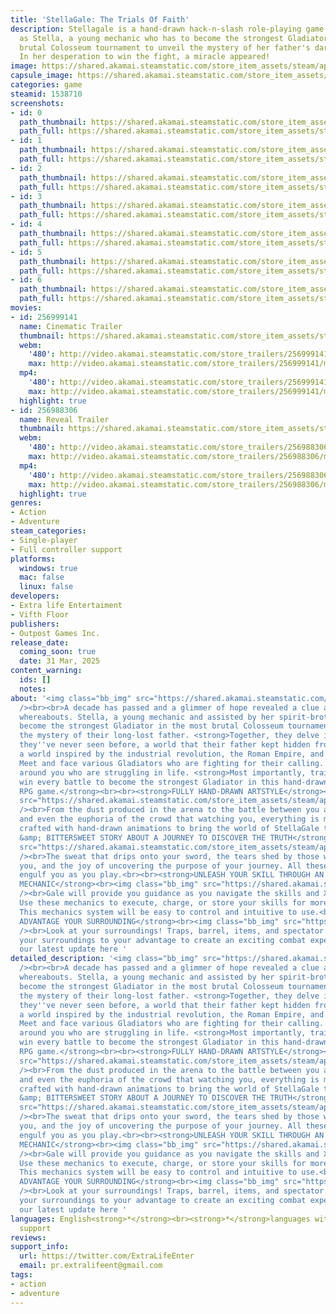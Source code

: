 ```yaml
---
title: 'StellaGale: The Trials Of Faith'
description: Stellagale is a hand-drawn hack-n-slash role-playing game where you play
  as Stella, a young mechanic who has to become the strongest Gladiator in the most
  brutal Colosseum tournament to unveil the mystery of her father's darkest secret!
  In her desperation to win the fight, a miracle appeared!
image: https://shared.akamai.steamstatic.com/store_item_assets/steam/apps/1538710/header.jpg?t=1727111889
capsule_image: https://shared.akamai.steamstatic.com/store_item_assets/steam/apps/1538710/capsule_231x87.jpg?t=1727111889
categories: game
steamid: 1538710
screenshots:
- id: 0
  path_thumbnail: https://shared.akamai.steamstatic.com/store_item_assets/steam/apps/1538710/ss_734e078b98f18be8b5f933147342330f22d2a70c.600x338.jpg?t=1727111889
  path_full: https://shared.akamai.steamstatic.com/store_item_assets/steam/apps/1538710/ss_734e078b98f18be8b5f933147342330f22d2a70c.1920x1080.jpg?t=1727111889
- id: 1
  path_thumbnail: https://shared.akamai.steamstatic.com/store_item_assets/steam/apps/1538710/ss_c7b53df55e8742855e63ab539f76af64804950fb.600x338.jpg?t=1727111889
  path_full: https://shared.akamai.steamstatic.com/store_item_assets/steam/apps/1538710/ss_c7b53df55e8742855e63ab539f76af64804950fb.1920x1080.jpg?t=1727111889
- id: 2
  path_thumbnail: https://shared.akamai.steamstatic.com/store_item_assets/steam/apps/1538710/ss_afed79c8f487d534fddfda45b6321f3aef989c48.600x338.jpg?t=1727111889
  path_full: https://shared.akamai.steamstatic.com/store_item_assets/steam/apps/1538710/ss_afed79c8f487d534fddfda45b6321f3aef989c48.1920x1080.jpg?t=1727111889
- id: 3
  path_thumbnail: https://shared.akamai.steamstatic.com/store_item_assets/steam/apps/1538710/ss_fe06d56a55e40304abb5b33339d1025a9bd37172.600x338.jpg?t=1727111889
  path_full: https://shared.akamai.steamstatic.com/store_item_assets/steam/apps/1538710/ss_fe06d56a55e40304abb5b33339d1025a9bd37172.1920x1080.jpg?t=1727111889
- id: 4
  path_thumbnail: https://shared.akamai.steamstatic.com/store_item_assets/steam/apps/1538710/ss_4feade027505890cdb2e43e103404a92fa4b4bb0.600x338.jpg?t=1727111889
  path_full: https://shared.akamai.steamstatic.com/store_item_assets/steam/apps/1538710/ss_4feade027505890cdb2e43e103404a92fa4b4bb0.1920x1080.jpg?t=1727111889
- id: 5
  path_thumbnail: https://shared.akamai.steamstatic.com/store_item_assets/steam/apps/1538710/ss_df2670ce01b32381d6d18ee0eb651880c721b41a.600x338.jpg?t=1727111889
  path_full: https://shared.akamai.steamstatic.com/store_item_assets/steam/apps/1538710/ss_df2670ce01b32381d6d18ee0eb651880c721b41a.1920x1080.jpg?t=1727111889
- id: 6
  path_thumbnail: https://shared.akamai.steamstatic.com/store_item_assets/steam/apps/1538710/ss_811ab1f06dd41438092289c9dde3c326d1a680b5.600x338.jpg?t=1727111889
  path_full: https://shared.akamai.steamstatic.com/store_item_assets/steam/apps/1538710/ss_811ab1f06dd41438092289c9dde3c326d1a680b5.1920x1080.jpg?t=1727111889
movies:
- id: 256999141
  name: Cinematic Trailer
  thumbnail: https://shared.akamai.steamstatic.com/store_item_assets/steam/apps/256999141/movie.293x165.jpg?t=1707157956
  webm:
    '480': http://video.akamai.steamstatic.com/store_trailers/256999141/movie480_vp9.webm?t=1707157956
    max: http://video.akamai.steamstatic.com/store_trailers/256999141/movie_max_vp9.webm?t=1707157956
  mp4:
    '480': http://video.akamai.steamstatic.com/store_trailers/256999141/movie480.mp4?t=1707157956
    max: http://video.akamai.steamstatic.com/store_trailers/256999141/movie_max.mp4?t=1707157956
  highlight: true
- id: 256988306
  name: Reveal Trailer
  thumbnail: https://shared.akamai.steamstatic.com/store_item_assets/steam/apps/256988306/movie.293x165.jpg?t=1702349556
  webm:
    '480': http://video.akamai.steamstatic.com/store_trailers/256988306/movie480_vp9.webm?t=1702349556
    max: http://video.akamai.steamstatic.com/store_trailers/256988306/movie_max_vp9.webm?t=1702349556
  mp4:
    '480': http://video.akamai.steamstatic.com/store_trailers/256988306/movie480.mp4?t=1702349556
    max: http://video.akamai.steamstatic.com/store_trailers/256988306/movie_max.mp4?t=1702349556
  highlight: true
genres:
- Action
- Adventure
steam_categories:
- Single-player
- Full controller support
platforms:
  windows: true
  mac: false
  linux: false
developers:
- Extra life Entertaiment
- Vifth Floor
publishers:
- Outpost Games Inc.
release_date:
  coming_soon: true
  date: 31 Mar, 2025
content_warning:
  ids: []
  notes:
about: '<img class="bb_img" src="https://shared.akamai.steamstatic.com/store_item_assets/steam/apps/1538710/extras/This_is_me_0.gif?t=1727111889"
  /><br><br>A decade has passed and a glimmer of hope revealed a clue about her father''s
  whereabouts. Stella, a young mechanic and assisted by her spirit-brother Gale, must
  become the strongest Gladiator in the most brutal Colosseum tournament to uncover
  the mystery of their long-lost father. <strong>Together, they delve into a world
  they''ve never seen before, a world that their father kept hidden from them.</strong><br><br>Experience
  a world inspired by the industrial revolution, the Roman Empire, and steampunk.
  Meet and face various Gladiators who are fighting for their calling. Help people
  around you who are struggling in life. <strong>Most importantly, train, fight, and
  win every battle to become the strongest Gladiator in this hand-drawn Hack-n-Slash
  RPG game.</strong><br><br><strong>FULLY HAND-DRAWN ARTSTYLE</strong><br><img class="bb_img"
  src="https://shared.akamai.steamstatic.com/store_item_assets/steam/apps/1538710/extras/Handdrawn_0.gif?t=1727111889"
  /><br>From the dust produced in the arena to the battle between you and your enemies
  and even the euphoria of the crowd that watching you, everything is meticulously
  crafted with hand-drawn animations to bring the world of StellaGale to life.<br><br><strong>EXCITING
  &amp; BITTERSWEET STORY ABOUT A JOURNEY TO DISCOVER THE TRUTH</strong><br><img class="bb_img"
  src="https://shared.akamai.steamstatic.com/store_item_assets/steam/apps/1538710/extras/Heartwarming_0.gif?t=1727111889"
  /><br>The sweat that drips onto your sword, the tears shed by those who stand by
  you, and the joy of uncovering the purpose of your journey. All these emotions will
  engulf you as you play.<br><br><strong>UNLEASH YOUR SKILL THROUGH AN INTUITIVE SKILL
  MECHANIC</strong><br><img class="bb_img" src="https://shared.akamai.steamstatic.com/store_item_assets/steam/apps/1538710/extras/Unleash_your_skill_0.gif?t=1727111889"
  /><br>Gale will provide you guidance as you navigate the skills and Xtreme mechanics.
  Use these mechanics to execute, charge, or store your skills for more powerful attacks.
  This mechanics system will be easy to control and intuitive to use.<br><br><strong>TAKE
  ADVANTAGE YOUR SURROUNDING</strong><br><img class="bb_img" src="https://shared.akamai.steamstatic.com/store_item_assets/steam/apps/1538710/extras/Take_advantage_of_your_surrounding_0.gif?t=1727111889"
  /><br>Look at your surroundings! Traps, barrel, items, and spectator. You can use
  your surroundings to your advantage to create an exciting combat experience.<br><br>Follow
  our latest update here '
detailed_description: '<img class="bb_img" src="https://shared.akamai.steamstatic.com/store_item_assets/steam/apps/1538710/extras/This_is_me_0.gif?t=1727111889"
  /><br><br>A decade has passed and a glimmer of hope revealed a clue about her father''s
  whereabouts. Stella, a young mechanic and assisted by her spirit-brother Gale, must
  become the strongest Gladiator in the most brutal Colosseum tournament to uncover
  the mystery of their long-lost father. <strong>Together, they delve into a world
  they''ve never seen before, a world that their father kept hidden from them.</strong><br><br>Experience
  a world inspired by the industrial revolution, the Roman Empire, and steampunk.
  Meet and face various Gladiators who are fighting for their calling. Help people
  around you who are struggling in life. <strong>Most importantly, train, fight, and
  win every battle to become the strongest Gladiator in this hand-drawn Hack-n-Slash
  RPG game.</strong><br><br><strong>FULLY HAND-DRAWN ARTSTYLE</strong><br><img class="bb_img"
  src="https://shared.akamai.steamstatic.com/store_item_assets/steam/apps/1538710/extras/Handdrawn_0.gif?t=1727111889"
  /><br>From the dust produced in the arena to the battle between you and your enemies
  and even the euphoria of the crowd that watching you, everything is meticulously
  crafted with hand-drawn animations to bring the world of StellaGale to life.<br><br><strong>EXCITING
  &amp; BITTERSWEET STORY ABOUT A JOURNEY TO DISCOVER THE TRUTH</strong><br><img class="bb_img"
  src="https://shared.akamai.steamstatic.com/store_item_assets/steam/apps/1538710/extras/Heartwarming_0.gif?t=1727111889"
  /><br>The sweat that drips onto your sword, the tears shed by those who stand by
  you, and the joy of uncovering the purpose of your journey. All these emotions will
  engulf you as you play.<br><br><strong>UNLEASH YOUR SKILL THROUGH AN INTUITIVE SKILL
  MECHANIC</strong><br><img class="bb_img" src="https://shared.akamai.steamstatic.com/store_item_assets/steam/apps/1538710/extras/Unleash_your_skill_0.gif?t=1727111889"
  /><br>Gale will provide you guidance as you navigate the skills and Xtreme mechanics.
  Use these mechanics to execute, charge, or store your skills for more powerful attacks.
  This mechanics system will be easy to control and intuitive to use.<br><br><strong>TAKE
  ADVANTAGE YOUR SURROUNDING</strong><br><img class="bb_img" src="https://shared.akamai.steamstatic.com/store_item_assets/steam/apps/1538710/extras/Take_advantage_of_your_surrounding_0.gif?t=1727111889"
  /><br>Look at your surroundings! Traps, barrel, items, and spectator. You can use
  your surroundings to your advantage to create an exciting combat experience.<br><br>Follow
  our latest update here '
languages: English<strong>*</strong><br><strong>*</strong>languages with full audio
  support
reviews:
support_info:
  url: https://twitter.com/ExtraLifeEnter
  email: pr.extralifeent@gmail.com
tags:
- action
- adventure
---
```


